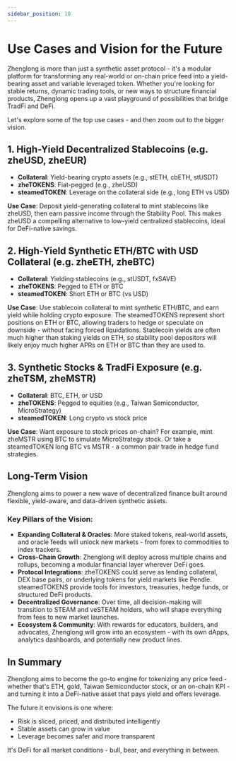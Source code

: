 ```yaml
---
sidebar_position: 10
---
```


# Use Cases and Vision for the Future

Zhenglong is more than just a synthetic asset protocol - it's a modular platform for transforming any real-world or on-chain price feed into a yield-bearing asset and variable leveraged token. Whether you're looking for stable returns, dynamic trading tools, or new ways to structure financial products, Zhenglong opens up a vast playground of possibilities that bridge TradFi and DeFi.

Let's explore some of the top use cases - and then zoom out to the bigger vision.

## 1. High-Yield Decentralized Stablecoins (e.g. zheUSD, zheEUR)

- **Collateral**: Yield-bearing crypto assets (e.g., stETH, cbETH, stUSDT)
- **zheTOKENS**: Fiat-pegged (e.g., zheUSD)
- **steamedTOKEN**: Leverage on the collateral side (e.g., long ETH vs USD)

**Use Case**:
Deposit yield-generating collateral to mint stablecoins like zheUSD, then earn passive income through the Stability Pool. This makes zheUSD a compelling alternative to low-yield centralized stablecoins, ideal for DeFi-native savings.

## 2. High-Yield Synthetic ETH/BTC with USD Collateral (e.g. zheETH, zheBTC)

- **Collateral**: Yielding stablecoins (e.g., stUSDT, fxSAVE)
- **zheTOKENS**: Pegged to ETH or BTC
- **steamedTOKEN**: Short ETH or BTC (vs USD)

**Use Case**:
Use stablecoin collateral to mint synthetic ETH/BTC, and earn yield while holding crypto exposure. The steamedTOKENS represent short positions on ETH or BTC, allowing traders to hedge or speculate on downside - without facing forced liquidations. Stablecoin yields are often much higher than staking yields on ETH, so stability pool depositors will likely enjoy much higher APRs on ETH or BTC than they are used to.

## 3. Synthetic Stocks & TradFi Exposure (e.g. zheTSM, zheMSTR)

- **Collateral**: BTC, ETH, or USD
- **zheTOKENS**: Pegged to equities (e.g., Taiwan Semiconductor, MicroStrategy)
- **steamedTOKEN**: Long crypto vs stock price

**Use Case**:
Want exposure to stock prices on-chain? For example, mint zheMSTR using BTC to simulate MicroStrategy stock. Or take a steamedTOKEN long BTC vs MSTR - a common pair trade in hedge fund strategies.

## Long-Term Vision

Zhenglong aims to power a new wave of decentralized finance built around flexible, yield-aware, and data-driven synthetic assets.

### Key Pillars of the Vision:

- **Expanding Collateral & Oracles**: More staked tokens, real-world assets, and oracle feeds will unlock new markets - from forex to commodities to index trackers.
- **Cross-Chain Growth**: Zhenglong will deploy across multiple chains and rollups, becoming a modular financial layer wherever DeFi goes.
- **Protocol Integrations**: zheTOKENS could serve as lending collateral, DEX base pairs, or underlying tokens for yield markets like Pendle. steamedTOKENS provide tools for investors, treasuries, hedge funds, or structured DeFi products.
- **Decentralized Governance**: Over time, all decision-making will transition to STEAM and veSTEAM holders, who will shape everything from fees to new market launches.
- **Ecosystem & Community**: With rewards for educators, builders, and advocates, Zhenglong will grow into an ecosystem - with its own dApps, analytics dashboards, and potentially new product lines.

## In Summary

Zhenglong aims to become the go-to engine for tokenizing any price feed - whether that's ETH, gold, Taiwan Semiconductor stock, or an on-chain KPI - and turning it into a DeFi-native asset that pays yield and offers leverage.

The future it envisions is one where:

- Risk is sliced, priced, and distributed intelligently
- Stable assets can grow in value
- Leverage becomes safer and more transparent

It's DeFi for all market conditions - bull, bear, and everything in between.

